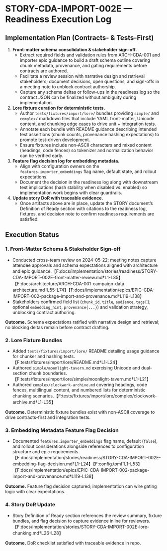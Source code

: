 # STORY-CDA-IMPORT-002E — Readiness Execution Log

## Implementation Plan (Contracts- & Tests-First)
1. **Front-matter schema consolidation & stakeholder sign-off.**
   - Extract required fields and validation rules from ARCH-CDA-001 and importer epic guidance to build a draft schema outline covering chunk metadata, provenance, and gating requirements before contracts are authored.
   - Facilitate a review session with narrative design and retrieval stakeholders; document decisions, open questions, and sign-offs in a meeting note to unblock contract authorship.
   - Capture any schema deltas or follow-ups in the readiness log so the contract JSON can be finalized without ambiguity during implementation.
2. **Lore fixture curation for deterministic tests.**
   - Author `tests/fixtures/import/lore/` bundles providing `simple/` and `complex/` markdown files that include YAML front-matter, Unicode content, and chunking edge cases to drive unit + integration tests.
   - Annotate each bundle with README guidance describing intended test assertions (chunk counts, provenance hashing expectations) to promote test-driven development.
   - Ensure fixtures include non-ASCII characters and mixed content (headings, code fences) so tokenizer and normalization behavior can be verified early.
3. **Feature flag decision log for embedding metadata.**
   - Align with configuration owners on the `features.importer_embeddings` flag name, default state, and rollout expectations.
   - Document the decision in the readiness log along with downstream test implications (hash stability when disabled vs. enabled) so implementation work begins with clear guardrails.
4. **Update story DoR with traceable evidence.**
   - Once artifacts above are in place, update the STORY document’s Definition of Ready section with citations to the readiness log, fixtures, and decision note to confirm readiness requirements are satisfied.

## Execution Status

### 1. Front-Matter Schema & Stakeholder Sign-off

- Conducted cross-team review on 2024-05-22; meeting notes capture attendee approvals and schema expectations aligned with architecture and epic guidance.【F:docs/implementation/stories/readiness/STORY-CDA-IMPORT-002E-front-matter-review.md†L1-L35】【F:docs/architecture/ARCH-CDA-001-campaign-data-architecture.md†L55-L74】【F:docs/implementation/epics/EPIC-CDA-IMPORT-002-package-import-and-provenance.md†L119-L138】
- Stakeholders confirmed field list (`chunk_id`, `title`, `audience`, `tags[]`, optional `embedding_hint`, `provenance{...}`) and validation strategy, unblocking contract authoring.

**Outcome.** Schema expectations ratified with narrative design and retrieval; no blocking deltas remain before contract drafting.

### 2. Lore Fixture Bundles

- Added `tests/fixtures/import/lore/` README detailing usage guidance for chunker and hashing tests.【F:tests/fixtures/import/lore/README.md†L1-L24】
- Authored `simple/moonlight-tavern.md` exercising Unicode and dual-section chunk boundaries.【F:tests/fixtures/import/lore/simple/moonlight-tavern.md†L1-L21】
- Authored `complex/clockwork-archive.md` covering headings, code fences, multilingual content, and numbered lists for deterministic chunking scenarios.【F:tests/fixtures/import/lore/complex/clockwork-archive.md†L1-L35】

**Outcome.** Deterministic fixture bundles exist with non-ASCII coverage to drive contracts-first and integration tests.

### 3. Embedding Metadata Feature Flag Decision

- Documented `features.importer_embeddings` flag name, default (`false`), and rollout considerations alongside references to configuration structure and epic requirements.【F:docs/implementation/stories/readiness/STORY-CDA-IMPORT-002E-embedding-flag-decision.md†L1-L24】【F:config.toml†L1-L53】【F:docs/implementation/epics/EPIC-CDA-IMPORT-002-package-import-and-provenance.md†L119-L138】

**Outcome.** Feature flag decision captured; implementation can wire gating logic with clear expectations.

### 4. Story DoR Update

- Story Definition of Ready section references the review summary, fixture bundles, and flag decision to capture evidence inline for reviewers.【F:docs/implementation/stories/STORY-CDA-IMPORT-002E-lore-chunking.md†L26-L28】

**Outcome.** DoR checklist satisfied with traceable evidence in repo.
